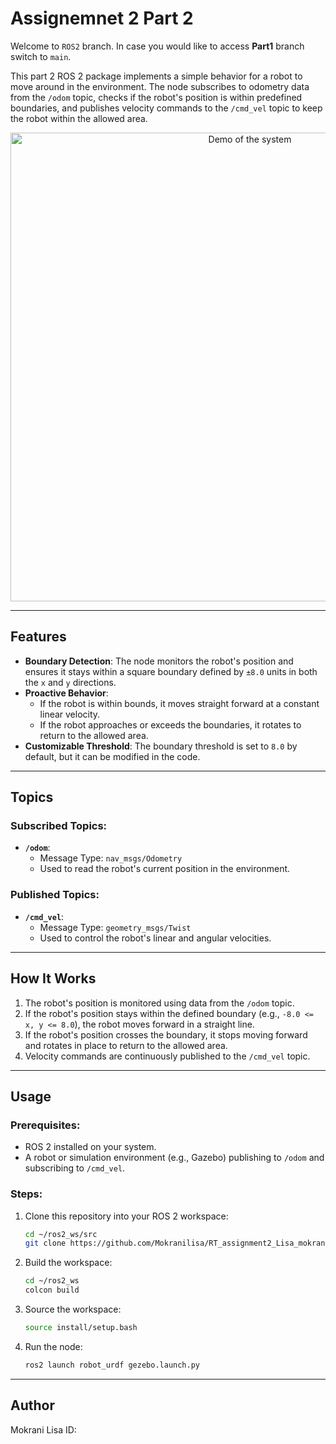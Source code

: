 
# Assignemnet 2 Part 2

Welcome to `ROS2` branch. In case you would like to access **Part1** branch switch to `main`.

This part 2 ROS 2 package implements a simple behavior for a robot to move around in the environment. The node subscribes to odometry data from the `/odom` topic, checks if the robot's position is within predefined boundaries, and publishes velocity commands to the `/cmd_vel` topic to keep the robot within the allowed area.

<p align="center">
<img src="result1.gif" alt="Demo of the system" width="750">
</p>

---

## Features

- **Boundary Detection**: The node monitors the robot's position and ensures it stays within a square boundary defined by `±8.0` units in both the `x` and `y` directions.
- **Proactive Behavior**:
  - If the robot is within bounds, it moves straight forward at a constant linear velocity.
  - If the robot approaches or exceeds the boundaries, it rotates to return to the allowed area.
- **Customizable Threshold**: The boundary threshold is set to `8.0` by default, but it can be modified in the code.

---

## Topics

### Subscribed Topics:
- **`/odom`**: 
  - Message Type: `nav_msgs/Odometry`
  - Used to read the robot's current position in the environment.

### Published Topics:
- **`/cmd_vel`**:
  - Message Type: `geometry_msgs/Twist`
  - Used to control the robot's linear and angular velocities.

---

## How It Works

1. The robot's position is monitored using data from the `/odom` topic.
2. If the robot's position stays within the defined boundary (e.g., `-8.0 <= x, y <= 8.0`), the robot moves forward in a straight line.
3. If the robot's position crosses the boundary, it stops moving forward and rotates in place to return to the allowed area.
4. Velocity commands are continuously published to the `/cmd_vel` topic.

---

## Usage

### Prerequisites:
- ROS 2 installed on your system.
- A robot or simulation environment (e.g., Gazebo) publishing to `/odom` and subscribing to `/cmd_vel`.

### Steps:
1. Clone this repository into your ROS 2 workspace:
   ```bash
   cd ~/ros2_ws/src
   git clone https://github.com/Mokranilisa/RT_assignment2_Lisa_mokrani/ros2
   ```
2. Build the workspace:
   ```bash
   cd ~/ros2_ws
   colcon build
   ```
3. Source the workspace:
   ```bash
   source install/setup.bash
   ```
4. Run the node:
   ```bash
   ros2 launch robot_urdf gezebo.launch.py
   ```

---
## Author

Mokrani Lisa
ID: 
